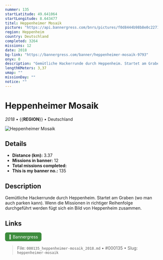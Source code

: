 ```yaml
---
nummer: 135
startLatitude: 49.641064
startLongitude: 8.643477
titel: Heppenheimer Mosaik
picture: "https://api.bannergress.com/bnrs/pictures/f0d8444b98b8e0c2271c6a92ea9ba1e6"
region: Heppenheim
country: Deutschland
completed: 3264
missions: 12
date: 2018
bg-link: "https://bannergress.com/banner/heppenheimer-mosaik-9793"
onyx: 0
description: "Gemütliche Hackerrunde durch Heppenheim. Startet am Graben (wo man auch parken kann). \nWenn die Missionen in richtiger Reihenfolge durchgeführt werden fügt sich ein Bild von Heppenheim zusammen."
lengthKMeters: 3,37
umap: ""
missionDay: ""
notice: ""
---
```

# Heppenheimer Mosaik

*2018* • {{__REGION__}} • Deutschland

![Heppenheimer Mosaik](https://api.bannergress.com/bnrs/pictures/f0d8444b98b8e0c2271c6a92ea9ba1e6)



## Details
- **Distance (km):** 3.37
- **Missions in banner:** 12
- **Total missions completed:** 
- **This is my banner no.:** 135



## Description
Gemütliche Hackerrunde durch Heppenheim. Startet am Graben (wo man auch parken kann). 
Wenn die Missionen in richtiger Reihenfolge durchgeführt werden fügt sich ein Bild von Heppenheim zusammen.



## Links
<a href="https://bannergress.com/banner/heppenheimer-mosaik-9793" target="_blank" style="display:inline-block;margin-right:8px;padding:6px 12px;background:#3c8b3c;color:#fff;text-decoration:none;border-radius:6px;">🔗 Bannergress</a>



> File: `000135_heppenheimer-mosaik_2018.md` • #000135 • Slug: `heppenheimer-mosaik`
